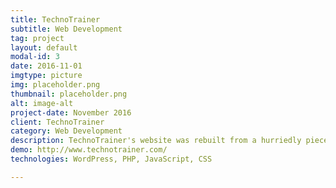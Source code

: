 ```yaml
---
title: TechnoTrainer
subtitle: Web Development
tag: project
layout: default
modal-id: 3
date: 2016-11-01
imgtype: picture
img: placeholder.png
thumbnail: placeholder.png
alt: image-alt
project-date: November 2016
client: TechnoTrainer
category: Web Development
description: TechnoTrainer's website was rebuilt from a hurriedly pieced together Wix site. The site was rebuilt using WordPress for simple alteration by the client post development. After a few mockups were produced, the site was quickly and thoroughly developed to be both attractive and responsive. The client voiced their approval of the end product.
demo: http://www.technotrainer.com/
technologies: WordPress, PHP, JavaScript, CSS

---
```

